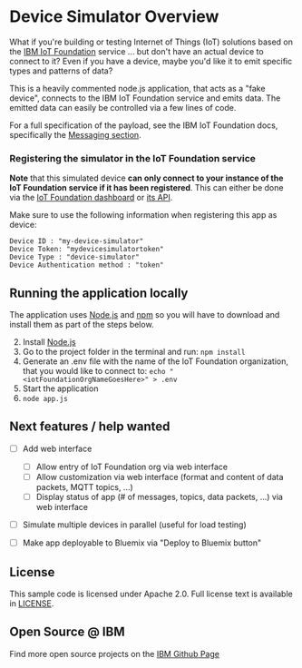 # Device Simulator Overview

What if you're building or testing Internet of Things (IoT) solutions based on the [IBM IoT Foundation][iotf_url] service ... but don't have an actual device to connect to it? Even if you have a device, maybe you'd like it to emit specific types and patterns of data?

This is a heavily commented node.js application, that acts as a "fake device", connects to the IBM IoT Foundation service and emits data. The emitted data can easily be controlled via a few lines of code.

For a full specification of the payload, see the IBM IoT Foundation docs, specifically the [Messaging section][iotf_messaging_doc].


### Registering the simulator in the IoT Foundation service

**Note** that this simulated device **can only connect to your instance of the IoT Foundation service if it has been registered**. This can either be done via the [IoT Foundation dashboard][iotf_dashboard_doc] or [its API][iotf_api].

Make sure to use the following information when registering this app as device:

    Device ID : "my-device-simulator"
    Device Token: "mydevicesimulatortoken"
    Device Type : "device-simulator"
    Device Authentication method : "token"


## Running the application locally

  The application uses [Node.js](http://nodejs.org/) and [npm](https://www.npmjs.com/) so you will have to download and install them as part of the steps below.

2. Install [Node.js](http://nodejs.org/)
3. Go to the project folder in the terminal and run:
    `npm install`
4. Generate an .env file with the name of the IoT Foundation organization, that you would like to connect to:
``echo "<iotFoundationOrgNameGoesHere>" > .env``
5. Start the application
6.  `node app.js`


## Next features / help wanted

- [ ] Add web interface
  - [ ] Allow entry of IoT Foundation org via web interface
  - [ ] Allow customization via web interface (format and content of data packets, MQTT topics, ...)
  - [ ] Display status of app (# of messages, topics, data packets, ...) via web interface

- [ ] Simulate multiple devices in parallel (useful for load testing)

- [ ] Make app deployable to Bluemix via "Deploy to Bluemix button"


## License

This sample code is licensed under Apache 2.0. Full license text is available in [LICENSE](LICENSE).


## Open Source @ IBM
Find more open source projects on the [IBM Github Page](http://ibm.github.io/)

[bluemix_url]: https://bluemix.net
[iotf_url]: https://console.ng.bluemix.net/catalog/services/internet-of-things-foundation
[sign_up]: https://console.ng.bluemix.net/registration/
[cloud_foundry]: https://github.com/cloudfoundry/cli
[iotf_api]: https://developer.ibm.com/iotfoundation/recipes/api-documentation/
[iotf_dashboard_doc]: https://www.ng.bluemix.net/docs/services/IoT/index.html#iot170
[iotf_messaging_doc]: https://docs.internetofthings.ibmcloud.com/messaging/payload.html
